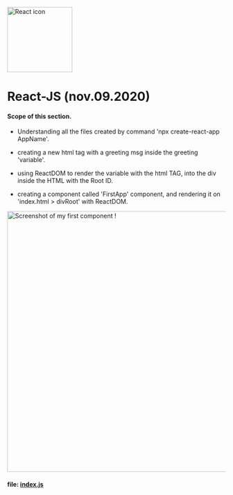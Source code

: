 <img src="https://raw.githubusercontent.com/rexxars/react-hexagon/master/logo/react-hexagon.png"
     alt="React icon"
     width=150px />
# React-JS (nov.09.2020)

#### Scope of this section.  

- Understanding all the files created by command 'npx create-react-app AppName'.

- creating a new html tag with a greeting msg inside the greeting 'variable'.

- using ReactDOM to render the variable with the html TAG, into the div inside the HTML with the Root ID.

- creating a component called 'FirstApp' component, and rendering it on 'index.html > divRoot' with ReactDOM.

<img src="../src/img/img01.png"
     alt="Screenshot of my first component !"
     width=600px />

#### file: [index.js](https://github.com/ronniebm/React-JS/blob/main/03-counter-app/src/index.js)